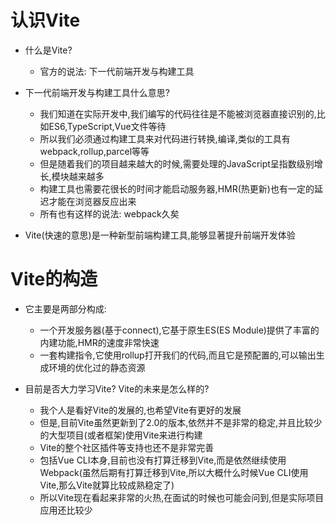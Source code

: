 # 认识Vite

- 什么是Vite?
  + 官方的说法: 下一代前端开发与构建工具

- 下一代前端开发与构建工具什么意思?
  + 我们知道在实际开发中,我们编写的代码往往是不能被浏览器直接识别的,比如ES6,TypeScript,Vue文件等待
  + 所以我们必须通过构建工具来对代码进行转换,编译,类似的工具有webpack,rollup,parcel等等
  + 但是随着我们的项目越来越大的时候,需要处理的JavaScript呈指数级别增长,模块越来越多
  + 构建工具也需要花很长的时间才能启动服务器,HMR(热更新)也有一定的延迟才能在浏览器反应出来
  + 所有也有这样的说法: webpack久矣

- Vite(快速的意思)是一种新型前端构建工具,能够显著提升前端开发体验

# Vite的构造

- 它主要是两部分构成:
  + 一个开发服务器(基于connect),它基于原生ES(ES Module)提供了丰富的内建功能,HMR的速度非常快速
  + 一套构建指令,它使用rollup打开我们的代码,而且它是预配置的,可以输出生成环境的优化过的静态资源

- 目前是否大力学习Vite? Vite的未来是怎么样的?
  + 我个人是看好Vite的发展的,也希望Vite有更好的发展
  + 但是,目前Vite虽然更新到了2.0的版本,依然并不是非常的稳定,并且比较少的大型项目(或者框架)使用Vite来进行构建
  + Vite的整个社区插件等支持也还不是非常完善
  + 包括Vue CLI本身,目前也没有打算迁移到Vite,而是依然继续使用Webpack(虽然后期有打算迁移到Vite,所以大概什么时候Vue CLI使用Vite,那么Vite就算比较成熟稳定了)
  + 所以Vite现在看起来非常的火热,在面试的时候也可能会问到,但是实际项目应用还比较少




